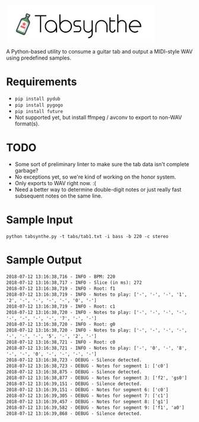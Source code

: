 ![Logo](tabsynthe.png)

A Python-based utility to consume a guitar tab and output a MIDI-style WAV using predefined samples.

# Requirements
* `pip install pydub`
* `pip install pygogo`
* `pip install future`
* Not supported yet, but install ffmpeg / avconv to export to non-WAV format(s).

# TODO
* Some sort of preliminary linter to make sure the tab data isn't complete garbage?
* No exceptions yet, so we're kind of working on the honor system.
* Only exports to WAV right now. :(
* Need a better way to determine double-digit notes or just really fast subsequent notes on the same line.

# Sample Input
```
python tabsynthe.py -t tabs/tab1.txt -i bass -b 220 -c stereo
```

# Sample Output
```
2018-07-12 13:16:38,716 - INFO - BPM: 220
2018-07-12 13:16:38,717 - INFO - Slice (in ms): 272
2018-07-12 13:16:38,719 - INFO - Root: f1
2018-07-12 13:16:38,719 - INFO - Notes to play: ['-', '-', '-', '1', '2', '-', '-', '-', '-', '0', '-']
2018-07-12 13:16:38,719 - INFO - Root: c1
2018-07-12 13:16:38,720 - INFO - Notes to play: ['-', '-', '-', '-', '-', '-', '-', '-', '7', '-', '-']
2018-07-12 13:16:38,720 - INFO - Root: g0
2018-07-12 13:16:38,720 - INFO - Notes to play: ['-', '-', '-', '-', '-', '-', '-', '5', '-', '2', '-']
2018-07-12 13:16:38,721 - INFO - Root: c0
2018-07-12 13:16:38,721 - INFO - Notes to play: ['-', '0', '-', '8', '-', '-', '0', '-', '-', '-', '-']
2018-07-12 13:16:38,723 - DEBUG - Silence detected.
2018-07-12 13:16:38,723 - DEBUG - Notes for segment 1: ['c0']
2018-07-12 13:16:38,875 - DEBUG - Silence detected.
2018-07-12 13:16:38,877 - DEBUG - Notes for segment 3: ['f2', 'gs0']
2018-07-12 13:16:39,151 - DEBUG - Silence detected.
2018-07-12 13:16:39,151 - DEBUG - Notes for segment 6: ['c0']
2018-07-12 13:16:39,305 - DEBUG - Notes for segment 7: ['c1']
2018-07-12 13:16:39,457 - DEBUG - Notes for segment 8: ['g1']
2018-07-12 13:16:39,582 - DEBUG - Notes for segment 9: ['f1', 'a0']
2018-07-12 13:16:39,868 - DEBUG - Silence detected.
```
